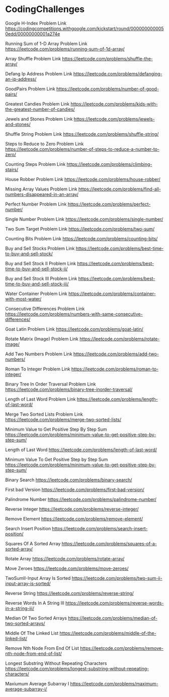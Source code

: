 # CodingChallenges

Google H-Index Problem Link
https://codingcompetitions.withgoogle.com/kickstart/round/0000000000050edd/00000000001a274e

Running Sum of 1-D Array Problem Link
https://leetcode.com/problems/running-sum-of-1d-array/

Array Shuffle Problem Link
https://leetcode.com/problems/shuffle-the-array/

Defang Ip Address Problem Link
https://leetcode.com/problems/defanging-an-ip-address/

GoodPairs Problem Link
https://leetcode.com/problems/number-of-good-pairs/

Greatest Candies Problem Link
https://leetcode.com/problems/kids-with-the-greatest-number-of-candies/

Jewels and Stones Problem Link
https://leetcode.com/problems/jewels-and-stones/

Shuffle String Problem Link
https://leetcode.com/problems/shuffle-string/

Steps to Reduce to Zero Problem Link
https://leetcode.com/problems/number-of-steps-to-reduce-a-number-to-zero/

Counting Steps Problem Link
https://leetcode.com/problems/climbing-stairs/

House Robber Problem Link
https://leetcode.com/problems/house-robber/

Missing Array Values Problem Link
https://leetcode.com/problems/find-all-numbers-disappeared-in-an-array/

Perfect Number Problem Link
https://leetcode.com/problems/perfect-number/

Single Number Problem Link
https://leetcode.com/problems/single-number/

Two Sum Target Problem Link
https://leetcode.com/problems/two-sum/

Counting Bits Problem Link
https://leetcode.com/problems/counting-bits/

Buy and Sell Stocks Problem Link
https://leetcode.com/problems/best-time-to-buy-and-sell-stock/

Buy and Sell Stock II Problem Link
https://leetcode.com/problems/best-time-to-buy-and-sell-stock-ii/

Buy and Sell Stock III Problem Link
https://leetcode.com/problems/best-time-to-buy-and-sell-stock-iii/

Water Container Problem Link
https://leetcode.com/problems/container-with-most-water/

Consecutive Differences Problem Link
https://leetcode.com/problems/numbers-with-same-consecutive-differences/

Goat Latin Problem Link
https://leetcode.com/problems/goat-latin/

Rotate Matrix (Image) Problem Link
https://leetcode.com/problems/rotate-image/

Add Two Numbers Problem Link
https://leetcode.com/problems/add-two-numbers/

Roman To Integer Problem Link
https://leetcode.com/problems/roman-to-integer/

Binary Tree In Order Traversal Problem Link
https://leetcode.com/problems/binary-tree-inorder-traversal/

Length of Last Word Problem Link
https://leetcode.com/problems/length-of-last-word/

Merge Two Sorted Lists Problem Link
https://leetcode.com/problems/merge-two-sorted-lists/

Minimum Value to Get Positive Step By Step Sum
https://leetcode.com/problems/minimum-value-to-get-positive-step-by-step-sum/

Length of Last Word
https://leetcode.com/problems/length-of-last-word/

Minimum Value To Get Positive Step by Step Sum
https://leetcode.com/problems/minimum-value-to-get-positive-step-by-step-sum/

Binary Search
https://leetcode.com/problems/binary-search/

First bad Version
https://leetcode.com/problems/first-bad-version/

Palindrome Number
https://leetcode.com/problems/palindrome-number/

Reverse Integer
https://leetcode.com/problems/reverse-integer/

Remove Element
https://leetcode.com/problems/remove-element/

Search Insert Position
https://leetcode.com/problems/search-insert-position/

Squares Of A Sorted Array
https://leetcode.com/problems/squares-of-a-sorted-array/

Rotate Array
https://leetcode.com/problems/rotate-array/

Move Zeroes
https://leetcode.com/problems/move-zeroes/

TwoSumII-Input Array Is Sorted
https://leetcode.com/problems/two-sum-ii-input-array-is-sorted/

Reverse String
https://leetcode.com/problems/reverse-string/

Reverse Words In A String III
https://leetcode.com/problems/reverse-words-in-a-string-iii/

Median Of Two Sorted Arrays
https://leetcode.com/problems/median-of-two-sorted-arrays/

Middle Of The Linked List
https://leetcode.com/problems/middle-of-the-linked-list/

Remove Nth Node From End Of List
https://leetcode.com/problems/remove-nth-node-from-end-of-list/

Longest Substring Without Repeating Characters
https://leetcode.com/problems/longest-substring-without-repeating-characters/

Maxiumum Average Subarray I
https://leetcode.com/problems/maximum-average-subarray-i/

